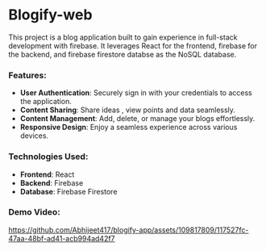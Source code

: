 # Blogify-web
This project is a blog application built to gain experience in full-stack development with firebase. It leverages React for the frontend, firebase for the backend, and firebase firestore databse as the NoSQL database.

### Features:
- **User Authentication**: Securely sign in with your credentials to access the application.
- **Content Sharing**: Share ideas , view points and data seamlessly.
- **Content Management**: Add, delete, or manage your blogs effortlessly.
- **Responsive Design**: Enjoy a seamless experience across various devices.

### Technologies Used:
- **Frontend**: React
- **Backend**: Firebase
- **Database**: Firebase Firestore 

### Demo Video:

https://github.com/Abhijeet417/blogify-app/assets/109817809/117527fc-47aa-48bf-ad41-acb994ad42f7
